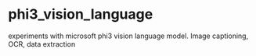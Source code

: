 # phi3_vision_language
experiments with microsoft phi3 vision language model. Image captioning, OCR, data extraction
